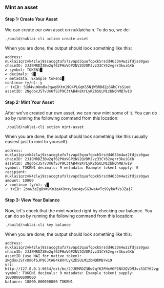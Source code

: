 ### Mint an asset

#### Step 1: Create Your Asset

We can create our own asset on nuklaichain. To do so, we do:

```bash
./build/nuklai-cli action create-asset
```

When you are done, the output should look something like this:

```
address: nuklai1qrzvk4zlwj9zsacqgtufx7zvapd3quufqpxk5rsdd4633m4wz2fdjss0gwx
chainID: 2JJEMRDZ3Bw2qf62PHxVGP2NV2QVDMJvz33CY62vgrr3kuiGXb
✔ symbol: TOKEN1█
✔ decimals: 9█
✔ metadata: Example token1█
continue (y/n): y
✅ txID: 5Qd4vuWoxBa3qwq8Ktm19Q4PLGqKS5NjW3RDd2pSGbCYsSied
assetID: 2NgdoxJSTvUm6fSJP9C3tAB4k8XrLyK2bSULM1zbNQhMB7w19
```

#### Step 2: Mint Your Asset

After we've created our own asset, we can now mint some of it. You can do so by
running the following command from this location:

```bash
./build/nuklai-cli action mint-asset
```

When you are done, the output should look something like this (usually easiest
just to mint to yourself).

```
address: nuklai1qrzvk4zlwj9zsacqgtufx7zvapd3quufqpxk5rsdd4633m4wz2fdjss0gwx
chainID: 2JJEMRDZ3Bw2qf62PHxVGP2NV2QVDMJvz33CY62vgrr3kuiGXb
assetID: 2NgdoxJSTvUm6fSJP9C3tAB4k8XrLyK2bSULM1zbNQhMB7w19
symbol: TOKEN1 decimals: 9 metadata: Example token1 supply: 0
recipient: nuklai1qrzvk4zlwj9zsacqgtufx7zvapd3quufqpxk5rsdd4633m4wz2fdjss0gwx
amount: 10000
✔ continue (y/n): y█
✅ txID: 2bow3eEg8xW9Kn1q4X9xsy3uc4gvSG3waAvTc99ykWfVsJZaj7
```

#### Step 3: View Your Balance

Now, let's check that the mint worked right by checking our balance. You can do
so by running the following command from this location:

```bash
./build/nuklai-cli key balance
```

When you are done, the output should look something like this:

```
address: nuklai1qrzvk4zlwj9zsacqgtufx7zvapd3quufqpxk5rsdd4633m4wz2fdjss0gwx
chainID: 2JJEMRDZ3Bw2qf62PHxVGP2NV2QVDMJvz33CY62vgrr3kuiGXb
assetID (use NAI for native token): 2NgdoxJSTvUm6fSJP9C3tAB4k8XrLyK2bSULM1zbNQhMB7w19
uri: http://127.0.0.1:9654/ext/bc/2JJEMRDZ3Bw2qf62PHxVGP2NV2QVDMJvz33CY62vgrr3kuiGXb
symbol: TOKEN1 decimals: 9 metadata: Example token1 supply: 10000000000000
balance: 10000.000000000 TOKEN1
```
